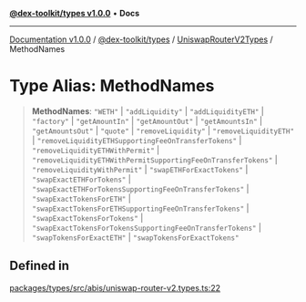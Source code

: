 [**@dex-toolkit/types v1.0.0**](../../../README.md) • **Docs**

***

[Documentation v1.0.0](../../../../../packages.md) / [@dex-toolkit/types](../../../README.md) / [UniswapRouterV2Types](../README.md) / MethodNames

# Type Alias: MethodNames

> **MethodNames**: `"WETH"` \| `"addLiquidity"` \| `"addLiquidityETH"` \| `"factory"` \| `"getAmountIn"` \| `"getAmountOut"` \| `"getAmountsIn"` \| `"getAmountsOut"` \| `"quote"` \| `"removeLiquidity"` \| `"removeLiquidityETH"` \| `"removeLiquidityETHSupportingFeeOnTransferTokens"` \| `"removeLiquidityETHWithPermit"` \| `"removeLiquidityETHWithPermitSupportingFeeOnTransferTokens"` \| `"removeLiquidityWithPermit"` \| `"swapETHForExactTokens"` \| `"swapExactETHForTokens"` \| `"swapExactETHForTokensSupportingFeeOnTransferTokens"` \| `"swapExactTokensForETH"` \| `"swapExactTokensForETHSupportingFeeOnTransferTokens"` \| `"swapExactTokensForTokens"` \| `"swapExactTokensForTokensSupportingFeeOnTransferTokens"` \| `"swapTokensForExactETH"` \| `"swapTokensForExactTokens"`

## Defined in

[packages/types/src/abis/uniswap-router-v2.types.ts:22](https://github.com/niZmosis/dex-toolkit/blob/3d8b41b44787b30fbea5de3ab4737662ffb61bc8/packages/types/src/abis/uniswap-router-v2.types.ts#L22)
